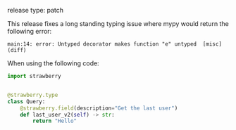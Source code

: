 release type: patch

This release fixes a long standing typing issue where mypy would
return the following error:

```text
main:14: error: Untyped decorator makes function "e" untyped  [misc] (diff)
```

When using the following code:

```python
import strawberry


@strawberry.type
class Query:
    @strawberry.field(description="Get the last user")
    def last_user_v2(self) -> str:
        return "Hello"
```
